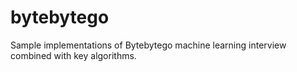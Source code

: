 # bytebytego

Sample implementations of Bytebytego machine learning interview combined with key algorithms.